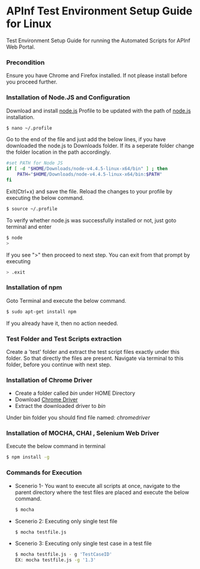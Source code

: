 # APInf Test Environment Setup Guide for Linux
Test Environment Setup Guide for running the Automated Scripts for APInf Web Portal.

### Precondition
Ensure you have Chrome and Firefox installed. If not please install before you proceed further.

### Installation of Node.JS and Configuration

Download and install [node.js] 
Profile to be updated with the path of [node.js] installation.
```sh
$ nano ~/.profile
```
Go to the end of the file and just add the below lines, if you have downloaded the node.js to Downloads folder. If its a seperate folder change the folder location in the path accordingly.
```sh
#set PATH for Node JS
if [ -d "$HOME/Downloads/node-v4.4.5-linux-x64/bin" ] ; then
    PATH="$HOME/Downloads/node-v4.4.5-linux-x64/bin:$PATH"
fi
```
Exit(Ctrl+x) and save the file. Reload the changes to your profile by executing the below command.
```sh
$ source ~/.profile
```
To verify whether node.js was successfully installed or not, just goto terminal  and enter 
```sh
$ node 
>
```
If you see ">" then proceed to next step. You can exit from that prompt by executing 
```sh
> .exit
```

### Installation of npm

Goto Terminal and execute the below command.
```sh
$ sudo apt-get install npm
```
If you already have it, then no action needed. 

### Test Folder and Test Scripts extraction
Create a 'test' folder and extract the test script files exactly under this folder. So that directly the files are present. Navigate via terminal to this folder, before you continue with next step.

### Installation of Chrome Driver

- Create a folder called *bin* under HOME Directory
- Download [Chrome Driver]
- Extract the downloaded driver to *bin*

Under bin folder you should find file named: *chromedriver*

###  Installation of MOCHA, CHAI , Selenium Web Driver
Execute the below command in terminal
```sh
$ npm install -g 
```


### Commands for Execution

- Scenerio 1- You want to execute all scripts at once, navigate to the parent directory where the test files are placed and execute the below command.

    ```sh
    $ mocha
    ```
- Scenerio 2: Executing only single test file
    ```sh
    $ mocha testfile.js
    ```
- Scenerio 3: Executing only single test case in a test file
    ```sh
    $ mocha testfile.js - g 'TestCaseID'
    EX: mocha testfile.js -g '1.3'
    ```

[//]: # 

   [node.js]: <http://nodejs.org>
   [Chrome Driver]: <http://chromedriver.storage.googleapis.com/index.html?path=2.22/>
